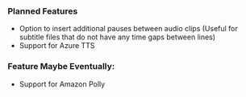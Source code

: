 ### Planned Features
* Option to insert additional pauses between audio clips (Useful for subtitle files that do not have any time gaps between lines)
* Support for Azure TTS


### Feature Maybe Eventually:
* Support for Amazon Polly
